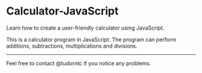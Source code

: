 # Calculator-JavaScript

Learn how to create a user-friendly calculator using JavaScript.

This is a calculator program in JavaScript. 
The program can perform additions,
subtractions, multiplications and divisions.

----------------
Feel free to contact @tudorntc if you notice any problems.
